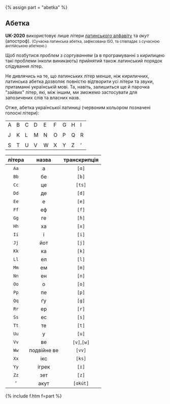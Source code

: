 {% assign part = "abetka" %}<a name="{{ part }}"></a>

## Абетка

**UK-2020** використовує лише літери [латинського алфавіту](https://bit.ly/lat-abetka) та _акут_ (апостроф).
<small>(Сучасна латинська абетка, зафіксована ISO, та співпадає з сучасною англійською абеткою.)</small>

Щоб позбутися _проблем з сортуванням_ (а в програмуванні з кирилицею такі проблеми інколи виникають) прийнятий також латинський порядок слідування літер.

Не дивлячись на те, що латинських літер менше, ніж кириличних, латинська абетка дозволяє повністю відтворити усі літери та звуки, притаманні українській мові. Та, навіть, залишиться ще й парочка "зайвих" літер, які, між іншим, ми зможемо застосувати для запозичених слів та власних назв.

Отже, абетка української латиниці (<span class="l">червоним</span> кольором позначені голосні літери):

<table>
  <tr><td><span class="l">A</span></td><td>B</td><td>C</td><td>D</td><td><span class="l">E</span></td><td>F</td><td>G</td><td>H</td><td><span class="l">I</span></td></tr>
  <tr><td colspan="10"></td></tr>
  <tr><td>J</td><td>K</td><td>L</td><td>M</td><td>N</td><td><span class="l">O</span></td><td>P</td><td>Q</td><td>R</td></tr>
  <tr><td colspan="10"></td></tr>
  <tr><td>S</td><td>T</td><td><span class="l">U</span></td><td>V</td><td>W</td><td>X</td><td><span class="l">Y</span></td><td>Z</td><td>’</td></tr>
</table>


| літера |           назва            | транскрипція |
| :----: | :------------------------: | :----------: |
|  `Aa`  |  <span class="c">а</span>  |   `[ɑ]`      |
|  `Bb`  |            бе              |   `[b]`      |
|  `Cc`  |            це              |   `[ts]`     |
|  `Dd`  |            де              |   `[d]`      |
|  `Ee`  |  <span class="c">е</span>  |   `[e]`      |
|  `Ff`  |            еф              |   `[f]`      |
|  `Gg`  |            ге              |   `[ɦ]`      |
|  `Hh`  |            ха              |   `[x]`      |
|  `Ii`  |  <span class="c">і</span>  |   `[i]`      |
|  `Jj`  |            йот             |   `[j]`      |
|  `Kk`  |            ка              |   `[k]`      |
|  `Ll`  |            ел              |   `[l]`      |
|  `Mm`  |            ем              |   `[m]`      |
|  `Nn`  |            ен              |   `[n]`      |
|  `Oo`  |  <span class="c">o</span>  |   `[o]`      |
|  `Pp`  |            пе              |   `[p]`      |
|  `Qq`  |            ґу              |   `[g]`      |
|  `Rr`  |            ер              |   `[r]`      |
|  `Ss`  |            ес              |   `[s]`      |
|  `Tt`  |            те              |   `[t]`      |
|  `Uu`  |  <span class="c">у</span>  |   `[u]`      |
|  `Vv`  |            ве              | `[v]`,`[w]`  |
|  `Ww`  |        подвійне ве         |   `[vv]`     |
|  `Xx`  |            ікс             |   `[ks]`     |
|  `Yy`  | <span class="c">ігрек</span> |  `[ɪ]`     |
|  `Zz`  |            зет             |   `[z]`      |
|   `’`  |            акут            |   `[ɑkút]`   |


{% include f.htm f=part %}
